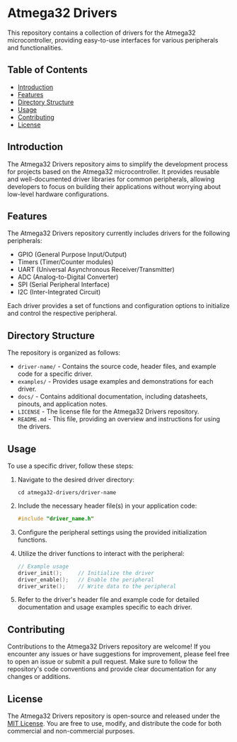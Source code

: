 # Atmega32 Drivers

This repository contains a collection of drivers for the Atmega32 microcontroller, providing easy-to-use interfaces for various peripherals and functionalities.

## Table of Contents

- [Introduction](#introduction)
- [Features](#features)
- [Directory Structure](#directory-structure)
- [Usage](#usage)
- [Contributing](#contributing)
- [License](#license)

## Introduction

The Atmega32 Drivers repository aims to simplify the development process for projects based on the Atmega32 microcontroller. It provides reusable and well-documented driver libraries for common peripherals, allowing developers to focus on building their applications without worrying about low-level hardware configurations.


## Features

The Atmega32 Drivers repository currently includes drivers for the following peripherals:

- GPIO (General Purpose Input/Output)
- Timers (Timer/Counter modules)
- UART (Universal Asynchronous Receiver/Transmitter)
- ADC (Analog-to-Digital Converter)
- SPI (Serial Peripheral Interface)
- I2C (Inter-Integrated Circuit)

Each driver provides a set of functions and configuration options to initialize and control the respective peripheral.

## Directory Structure

The repository is organized as follows:

- `driver-name/` - Contains the source code, header files, and example code for a specific driver.
- `examples/` - Provides usage examples and demonstrations for each driver.
- `docs/` - Contains additional documentation, including datasheets, pinouts, and application notes.
- `LICENSE` - The license file for the Atmega32 Drivers repository.
- `README.md` - This file, providing an overview and instructions for using the drivers.

## Usage

To use a specific driver, follow these steps:

1. Navigate to the desired driver directory:

    ```
    cd atmega32-drivers/driver-name
    ```

2. Include the necessary header file(s) in your application code:

    ```c
    #include "driver_name.h"
    ```

3. Configure the peripheral settings using the provided initialization functions.

4. Utilize the driver functions to interact with the peripheral:

    ```c
    // Example usage
    driver_init();     // Initialize the driver
    driver_enable();   // Enable the peripheral
    driver_write();    // Write data to the peripheral
    ```

5. Refer to the driver's header file and example code for detailed documentation and usage examples specific to each driver.

## Contributing

Contributions to the Atmega32 Drivers repository are welcome! If you encounter any issues or have suggestions for improvement, please feel free to open an issue or submit a pull request. Make sure to follow the repository's code conventions and provide clear documentation for any changes or additions.

## License

The Atmega32 Drivers repository is open-source and released under the [MIT License](LICENSE). You are free to use, modify, and distribute the code for both commercial and non-commercial purposes.
